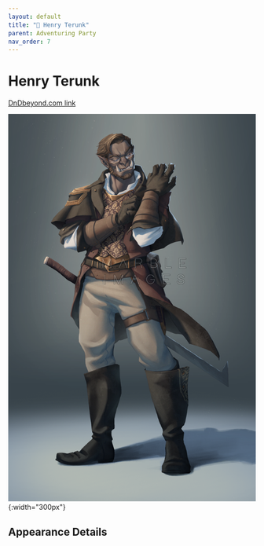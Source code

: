```yaml
---
layout: default
title: "🤷 Henry Terunk"
parent: Adventuring Party
nav_order: 7
---
```


# Henry Terunk

[DnDbeyond.com link](https://www.dndbeyond.com/characters/34441128)

![full_art](img/henry.png){:width="300px"}

## Appearance Details

